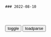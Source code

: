 ```tip
### 2022-08-10
```

<table id="tbc" style="white-space:pre-wrap">
</table>
<button onclick="toggleb()">toggle</button>
<button onclick="loadparse()">loadparse</button>
<br>
<!-- 🌸<br>🍅-　-🍑<hr>🍀 -->
<pre>
<textarea rows="30" cols="100" style="display: none" id="tar">

雍正王朝：是报复，还是另有所图，雍正帝为什么要抢兄弟未婚妻？
https://mbd.baidu.com/newspage/data/landingsuper?context=%7B%22nid%22%3A%22news_9478556526516427923%22%7D&n_type=-1&p_from=-1

<font size="1" style="color:#DCDCDC">2022-08-10</font>

武汉糖水爷爷被网暴后不再出摊，决定放弃生意回老家，曾因坚持2元糖水不涨价走红
https://mbd.baidu.com/newspage/data/landingsuper?context=%7B%22nid%22%3A%22news_9854900549030400555%22%7D&n_type=-1&p_from=-1

<font size="1" style="color:#DCDCDC">2022-08-10</font>

山东临沂回应全员核酸大比武：降低检测现场感染率，认真筹划后的决定-上游新闻 汇聚向上的力量
https://www.cqcb.com/shishijingwei/2022-08-10/4985256_pc.html

<font size="1" style="color:#DCDCDC">2022-08-10</font>

随机抽取一地设为中风险区！全员核酸大比武引争议，山东临沂回应
https://baijiahao.baidu.com/s?id=1740756088534353335&wfr=spider&for=pc

<font size="1" style="color:#DCDCDC">2022-08-10</font>

淖齿有多恨齐闵王？抽筋扒皮后吊在桥梁上，哀嚎声持续三日才绝
https://mbd.baidu.com/newspage/data/landingsuper?context=%7B%22nid%22%3A%22news_9780195262473649704%22%7D&n_type=-1&p_from=-1

齐国的这次出兵，虽然在名义上是为了燕国平乱，但更深层次的是占领燕国的土地，掠夺燕国的财产，

齐宣王这个奸商死了之后，苏秦才敢暴露出自己的野心和目的，毕竟齐宣王的憨儿子齐闵王别说奸商了，连普通商人的智商都没有，

齐闵王
对臣民疯狂的索取，补充军费，然后开始四处征战，东打西打，也不管有没有利益可图，反正就是看谁不爽就打他，一来二去，搞得周边一个盟友都没剩下，只有齐国一个孤家寡人了。

最后，齐闵王竟然开始称帝了，
称帝以后的齐闵王又干了一件蠢事，那就是吞并了宋国，宋国那可是三晋的铁杆，赵魏韩养了这么久的肥羊，你齐国一口吞下了，这不是没事找事么，于是五国联盟来了。

乐毅作为联盟的统帅对齐国的作战可谓是百战百胜，这其中最大的功劳当属齐闵王，

这个时候，齐国的盟友楚国终于来了，楚国大将淖齿带着部队浩浩荡荡地开进了齐国境内，但他不是来帮忙的，而是要钱要地的，齐闵王怒
坚决不同意割让领土的要求。

淖齿就把齐闵王抓了，抽筋扒皮，掉在了桥梁上面，哀嚎了三天三夜，活活疼死，可怜一代东帝，堂堂富三代，就这样一命呜呼了，死相极其难看。

齐国百姓表示，虽然我们的大王不是个东西，但你淖齿是个什么玩意，什么时候轮到你来处置我们自己家的大王了，于是联合起来，搞了一波起义，干掉了淖齿。

五国伐齐时，孟尝君中立。

乐毅打算自封为齐王的消息传遍了燕国都城的大街小巷，燕惠王果断地发挥了自己完美的智商，立刻让骑劫代替了乐毅，同时让乐毅回国接受审判，乐毅又不是傻子，怎么可能白白将人头奉上，跑到赵国玩去了。

田单又放出大招，表示齐国人最害怕俘虏被割了鼻子，那等于摧毁了齐人的心智啊，于是燕人把俘虏的鼻子割了；田单再次表示，割鼻子只能让我们丧失信心，挖了我们的祖坟可以让我们放弃抵抗，于是燕人又把齐国人的祖坟给挖了。

这下齐人不干了，之前说好的来拯救我们于水火之中，解放我们被奴役的统治，这才过去几年的时间啊，就这么残忍了，又割鼻子又挖祖坟的，再过几年岂不是要拿我们齐国人的人头比赛了，

齐襄王继位以后看田单的眼神就跟燕惠王看乐毅的眼神是一样的，怕呀，声望太高，能力太强，打不过，杀不得。

田单也不是那种不识趣的人，为了不让齐襄王难堪，也为了自己能够保全性命，主动交换去了赵国，还当上了相国，谁能想到，田单和乐毅两个老对手最终竟然都成了赵国人，可惜历代赵王实在是智商不够用，从始至终都是人才资源最为富足的国家之一，却硬生生让秦国给玩成了死狗。

五国联军的打击对齐国来说，让田家丧失了争霸的野心，龟缩成了田家的主要思想，故而在其他五国相继灭亡的时候，齐国一点忙都没有帮，

<font size="1" style="color:#DCDCDC">2022-08-10</font>

毒液：我一听就知道，他在我面前胡说八道！
https://mbd.baidu.com/newspage/data/videolanding?nid=sv_9633383807001639735&sourceFrom=pc_feedlist

内心扭曲，恶劣的父亲。

说真的，我在这世上只想要一样东西，家庭。

<font size="1" style="color:#DCDCDC">2022-08-10</font>

“疫苗皇帝”退位
https://mbd.baidu.com/newspage/data/landingsuper?context=%7B%22nid%22%3A%22news_9261246548743899620%22%7D&n_type=-1&p_from=-1

<font size="1" style="color:#DCDCDC">2022-08-10</font>

爱因斯坦被误打了一顿，接着质能方程式便诞生了
https://mbd.baidu.com/newspage/data/videolanding?nid=sv_17983863404364053281&sourceFrom=pc_feedlist

<font size="1" style="color:#DCDCDC">2022-08-10</font>

你的朋友圈有这样“槽糕”的女生吗？如果有劝你早点屏蔽了吧！
https://mbd.baidu.com/newspage/data/landingsuper?context=%7B%22nid%22%3A%22news_9654324536956399062%22%7D&n_type=1&p_from=4

<font size="1" style="color:#DCDCDC">2022-08-11</font>

这些人的朋友圈就像个笑话，你朋友圈出现过吗？
https://mbd.baidu.com/newspage/data/landingsuper?context=%7B%22nid%22%3A%22news_9679290060735442466%22%7D&n_type=-1&p_from=-1

<font size="1" style="color:#DCDCDC">2022-08-11</font>

女生的哪些行为会让人觉得很low？漫画讲解，看看你中招了吗？
https://mbd.baidu.com/newspage/data/landingsuper?context=%7B%22nid%22%3A%22news_8859282736830034558%22%7D&n_type=-1&p_from=-1

公主病，认为全世界都要围着她转；
我是宇宙中心，
你们都要围着我转。
不然我生气，
你们不能骂我，
得让着我。
https://pic.rmb.bdstatic.com/bjh/down/9c5466498df3069459d9c6dd9cfa72ba.jpeg

<font size="1" style="color:#DCDCDC">2022-08-10</font>

网络画师越发难活？AI作画迅速发展，以后一天画一个新老婆
https://mbd.baidu.com/newspage/data/landingsuper?context=%7B%22nid%22%3A%22news_9604283610931149711%22%7D&n_type=-1&p_from=-1

近一年出现不少画师宰客的新闻，有的冤大头花几万块找画师画二次元老婆，结果收获了一批劣质画。

<font size="1" style="color:#DCDCDC">2022-08-10</font>

</textarea>
</pre>
<!-- 🍀<br>🍑-　-🍅<hr>🌸 -->

```note
```

<link
  rel="stylesheet"
  href="https://cdn.jsdelivr.net/npm/@fancyapps/ui/dist/fancybox.css"
/>
<script src="https://cdn.jsdelivr.net/npm/@fancyapps/ui@4.0/dist/fancybox.umd.js"></script>

<script type="text/javascript">

var __urlRegex = /(\b(https?|ftp|file):\/\/[-A-Z0-9+&@#\/%?=~_|!:,.;]*[-A-Z0-9+&@#\/%=~_|])/ig;
var __imgRegex = /\.(?:jpe?g|gif|png|webp)$/i;

loadparse();

function parseURL($string){

    var exp = __urlRegex;
    return $string.replace(exp,function(match){
            __imgRegex.lastIndex=0;
            if(__imgRegex.test(match)){
                return '<a data-fancybox="gallery" href="' + match.replace("/p=700", "")
                 + '"><img src="' + match.replace("/p=700", "/p=160x200")+'" width="64"></a>';
            }
            else{
                return '<a href="' + match + '" target="_blank">' + match + '</a>';
            }
        }
    );
}

function loadparse() {
  tbc.innerHTML = parseURL(tar.value);
}

function toggleb() {
  var x = document.getElementById("tar");
  if (x.style.display === "none") {
    x.style.display = "";
  } else {
    x.style.display = "none";
  }
}

</script>
